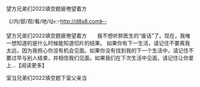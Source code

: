 望方兄弟们2022填空题疲倦望着方

《/内/部/观/看/地/址👉http://d8s8.com》--

望方兄弟们2022填空题疲倦望着方　　我不想听胖医生的“废话”了。现在，我唯一想知道的是什么时候能知道切片的结果。
如果你有下一生活，请记住不要离我太远，因为我担心你没有机会见面。如果你没有找到我的下一个生活中，请记住不要过早与别人结束，并相信我们见面。如果我们在下次生活中见面，请记住让你爱上...【阅读更多】





室当兄弟们2022填空题下室父亲当
